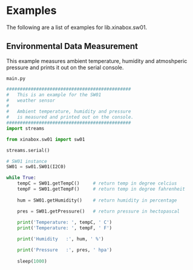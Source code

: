 # Examples

The following are a list of examples for lib.xinabox.sw01.

## Environmental Data Measurement


This example measures ambient temperature, humidity and atmoshperic pressure and prints it out on the serial console.



```main.py```

```python
##############################################
#   This is an example for the SW01
#	weather sensor
#
#   Ambient temperature, humidity and pressure
#	is measured and printed out on the console.
##############################################
import streams

from xinabox.sw01 import sw01

streams.serial()

# SW01 instance
SW01 = sw01.SW01(I2C0)

while True:
    tempC = SW01.getTempC()		# return temp in degree celcius
    tempF = SW01.getTempF()		# return temp in degree fahrenheit
    
    hum = SW01.getHumidity()	# return humidity in percentage

    pres = SW01.getPressure()	# return pressure in hectopascal
    
    print('Temperature: ', tempC, ' C')	
    print('Temperature: ', tempF, ' F')

    print('Humidity   :', hum, ' %')

    print('Pressure   :', pres, ' hpa')
    
    sleep(1000)

```
